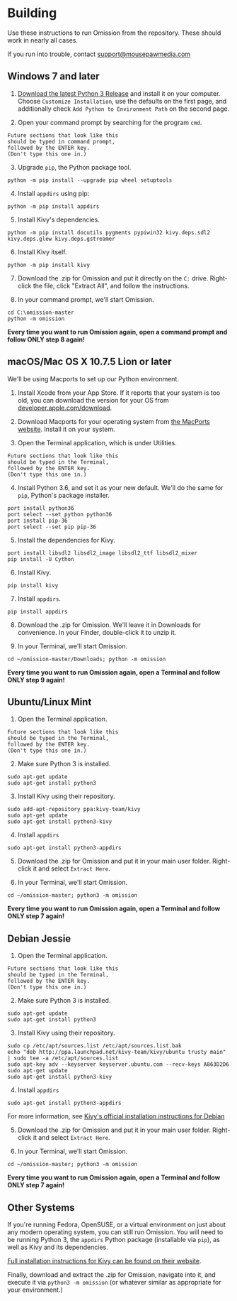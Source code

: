 # Building

Use these instructions to run Omission from the repository. These should
work in nearly all cases.

If you run into trouble, contact support@mousepawmedia.com

## Windows 7 and later

1. [Download the latest Python 3 Release](https://www.python.org/downloads/windows/)
and install it on your computer. Choose `Customize Installation`, use the
defaults on the first page, and additionally check `Add Python to Environment Path`
on the second page.

2. Open your command prompt by searching for the program `cmd`.

~~~
Future sections that look like this
should be typed in command prompt,
followed by the ENTER key.
(Don't type this one in.)
~~~

3. Upgrade `pip`, the Python package tool.

~~~
python -m pip install --upgrade pip wheel setuptools
~~~

4. Install `appdirs` using pip:

~~~
python -m pip install appdirs
~~~

5. Install Kivy's dependencies.

~~~
python -m pip install docutils pygments pypiwin32 kivy.deps.sdl2 kivy.deps.glew kivy.deps.gstreamer
~~~

6. Install Kivy itself.

~~~
python -m pip install kivy
~~~

7. Download the .zip for Omission and put it directly on the `C:` drive.
Right-click the file, click "Extract All", and follow the instructions.

8. In your command prompt, we'll start Omission.

~~~
cd C:\omission-master
python -m omission
~~~

**Every time you want to run Omission again, open a command prompt
and follow ONLY step 8 again!**

## macOS/Mac OS X 10.7.5 Lion or later

We'll be using Macports to set up our Python environment.

1. Install Xcode from your App Store. If it reports that your system is
too old, you can download the version for your OS from [developer.apple.com/download](https://developer.apple.com/download).

2. Download Macports for your operating system from [the MacPorts website](https://www.macports.org/install.php). Install it on your system.

3. Open the Terminal application, which is under Utilities.

~~~
Future sections that look like this
should be typed in the Terminal,
followed by the ENTER key.
(Don't type this one in.)
~~~

4. Install Python 3.6, and set it as your new default. We'll do the same
for `pip`, Python's package installer.

~~~
port install python36
port select --set python python36
port install pip-36
port select --set pip pip-36
~~~

5. Install the dependencies for Kivy.

~~~
port install libsdl2 libsdl2_image libsdl2_ttf libsdl2_mixer
pip install -U Cython
~~~

6. Install Kivy.

~~~
pip install kivy
~~~

7. Install `appdirs`.

~~~
pip install appdirs
~~~

8. Download the .zip for Omission. We'll leave it in Downloads for convenience.
In your Finder, double-click it to unzip it.

9. In your Terminal, we'll start Omission.

~~~
cd ~/omission-master/Downloads; python -m omission
~~~

**Every time you want to run Omission again, open a Terminal
and follow ONLY step 9 again!**

## Ubuntu/Linux Mint

1. Open the Terminal application.

~~~
Future sections that look like this
should be typed in the Terminal,
followed by the ENTER key.
(Don't type this one in.)
~~~

2. Make sure Python 3 is installed.

~~~
sudo apt-get update
sudo apt-get install python3
~~~

3. Install Kivy using their repository.

~~~
sudo add-apt-repository ppa:kivy-team/kivy
sudo apt-get update
sudo apt-get install python3-kivy
~~~

4. Install `appdirs`

~~~
sudo apt-get install python3-appdirs
~~~

5. Download the .zip for Omission and put it in your main user folder.
Right-click it and select `Extract Here`.

6. In your Terminal, we'll start Omission.

~~~
cd ~/omission-master; python3 -m omission
~~~

**Every time you want to run Omission again, open a Terminal
and follow ONLY step 7 again!**

## Debian Jessie

1. Open the Terminal application.

~~~
Future sections that look like this
should be typed in the Terminal,
followed by the ENTER key.
(Don't type this one in.)
~~~

2. Make sure Python 3 is installed.

~~~
sudo apt-get update
sudo apt-get install python3
~~~

3. Install Kivy using their repository.

~~~
sudo cp /etc/apt/sources.list /etc/apt/sources.list.bak
echo "deb http://ppa.launchpad.net/kivy-team/kivy/ubuntu trusty main" | sudo tee -a /etc/apt/sources.list
sudo apt-key adv --keyserver keyserver.ubuntu.com --recv-keys A863D2D6
sudo apt-get update
sudo apt-get install python3-kivy
~~~

4. Install `appdirs`

~~~
sudo apt-get install python3-appdirs
~~~

For more information, see [Kivy's official installation instructions for Debian](https://kivy.org/docs/installation/installation-linux.html#debian-jessie-or-newer)

5. Download the .zip for Omission and put it in your main user folder.
Right-click it and select `Extract Here`.

6. In your Terminal, we'll start Omission.

~~~
cd ~/omission-master; python3 -m omission
~~~

**Every time you want to run Omission again, open a Terminal
and follow ONLY step 7 again!**

## Other Systems

If you're running Fedora, OpenSUSE, or a virtual environment on just about any
modern operating system, you can still run Omission. You will need to be running
Python 3, the ``appdirs`` Python package (installable via ``pip``), as well
as Kivy and its dependencies.

[Full installation instructions for Kivy can be found on their website](https://kivy.org/docs/installation/installation.html).

Finally, download and extract the .zip for Omission, navigate into it,
and execute it via `python3 -m omission` (or whatever similar as appropriate
for your environment.)
